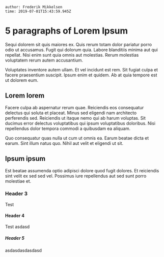 ```properties
author: Frederik Mikkelsen
time: 2019-07-01T15:43:59.945Z
```

# 5 paragraphs of Lorem Ipsum

Sequi dolorem sit quis maiores ex. Quis rerum totam dolor pariatur porro odio ut accusamus. Fugit qui dolorum quia. Labore blanditiis minima aut qui repellat. Nisi enim sunt quia omnis aut molestias. Rerum molestias voluptatem rerum autem accusantium.

Voluptates inventore autem ullam. Et vel incidunt est rem. Sit fugiat culpa et facere praesentium suscipit. Ipsum enim et quidem. Ab at quia tempore est ut dolorem eum.

## Lorem lorem
Facere culpa ab aspernatur rerum quae. Reiciendis eos consequatur delectus qui soluta et placeat. Minus sed eligendi nam architecto perferendis sed. Reiciendis ut itaque nemo qui ab harum voluptas. Sit ducimus error delectus voluptatibus qui ipsum voluptatibus doloribus. Nisi repellendus dolor tempora commodi a quibusdam ea aliquam.

Quo consequatur quas nulla ut cum ut omnis ea. Earum beatae dicta et earum. Sint illum natus quo. Nihil aut velit et eligendi ut sit.

## Ipsum ipsum
Est beatae assumenda optio adipisci dolore quod fugit dolores. Et reiciendis sint velit ex sed sed vel. Possimus iure repellendus aut sed sunt porro molestiae et.

### Header 3
Test

#### Header 4
Test asdasd

##### Header 5
asdasdasdasdasd
